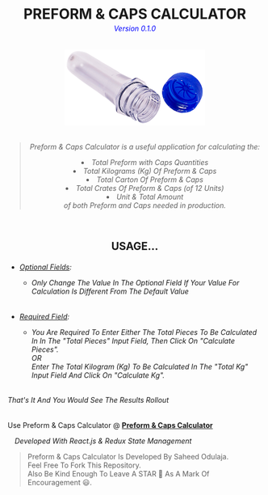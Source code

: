 <h1 align="center">PREFORM & CAPS CALCULATOR </h1>
<h6 align="center" style="color: blue; margin-top: -1rem;"><em>Version 0.1.0</em></h6>

<div align="center">

  <a href="./public/Preform_Cap_Logo.png">
    <img src="./public/Preform_Cap_Logo.png" alt="Preform And Cap Image" width="278" />
  </a>
  </div>

<br />

<blockquote align="center">
  <em>
   <p className="px-3" style={{ fontSize: "1.5rem" }}>
                      Preform & Caps Calculator is a useful application for calculating the:
                      <li>Total Preform with Caps Quantities</li>
                      <li>Total Kilograms (Kg) Of Preform & Caps</li>
                      <li>Total Carton Of Preform & Caps</li>
                      <li>Total Crates Of Preform & Caps (of 12 Units)</li>
                      <li>Unit &amp; Total Amount</li>
                      of both Preform and Caps needed in production.
                    </p>
  </em>
</blockquote>

<br />

<h2 align="center">USAGE...</h2>

<h6>
            <ul>
              <li>
                <ins>Optional Fields</ins>:
              </li>
              <ul>
                <li>
                  Only Change The Value In The Optional Field If Your Value For
                  Calculation Is Different From The Default Value
                </li>
              </ul>
            </ul>
          </h6>
          <h6>
            <ul>
              <li>
                <ins>Required Field</ins>:
              </li>
              <ul>
                <li>
                  You Are Required To Enter Either The Total Pieces 
                  To Be Calculated In In The "Total Pieces" Input Field, Then
                  Click On "Calculate Pieces".
                  <br />
                  OR <br />
                  Enter The Total Kilogram (Kg) To Be Calculated In
                  The "Total Kg" Input Field And Click On "Calculate Kg".
                </li>
              </ul>
            </ul>
          </h6>
          <h6>That's It And You Would See The  Results Rollout</h6>

<h2 align="center"></h2>

Use Preform & Caps Calculator @ <b> [Preform & Caps Calculator](https://sidodus.github.io/preform-and-caps-calculator/)</b>

<h6 style="margin: 1em;"><em>Developed With React.js & Redux State Management</em></h6>

> Preform & Caps Calculator Is Developed By Saheed Odulaja. <br >
> Feel Free To Fork This Repository. <br />
> Also Be Kind Enough To Leave A STAR 🌟 As A Mark Of Encouragement 😃.

